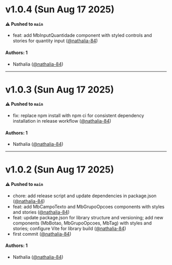 # v1.0.4 (Sun Aug 17 2025)

#### ⚠️ Pushed to `main`

- feat: add MbInputQuantidade component with styled controls and stories for quantity input ([@nathalia-84](https://github.com/nathalia-84))

#### Authors: 1

- Nathalia ([@nathalia-84](https://github.com/nathalia-84))

---

# v1.0.3 (Sun Aug 17 2025)

#### ⚠️ Pushed to `main`

- fix: replace npm install with npm ci for consistent dependency installation in release workflow ([@nathalia-84](https://github.com/nathalia-84))

#### Authors: 1

- Nathalia ([@nathalia-84](https://github.com/nathalia-84))

---

# v1.0.2 (Sun Aug 17 2025)

#### ⚠️ Pushed to `main`

- chore: add release script and update dependencies in package.json ([@nathalia-84](https://github.com/nathalia-84))
- feat: add MbCampoTexto and MbGrupoOpcoes components with styles and stories ([@nathalia-84](https://github.com/nathalia-84))
- feat: update package.json for library structure and versioning; add new components (MbBotao, MbGrupoOpcoes, MbTag) with styles and stories; configure Vite for library build ([@nathalia-84](https://github.com/nathalia-84))
- first commit ([@nathalia-84](https://github.com/nathalia-84))

#### Authors: 1

- Nathalia ([@nathalia-84](https://github.com/nathalia-84))
